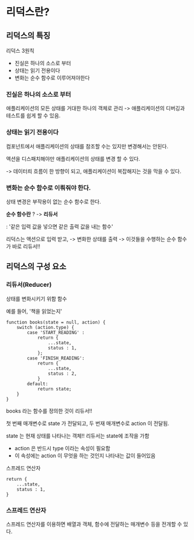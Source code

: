 # 리덕스란?



## 리덕스의 특징



리덕스 3원칙

- 진실은 하나의 소스로 부터
- 상태는 읽기 전용이다
- 변화는 순수 함수로 이루어져야한다



### 진실은 하나의 소스로 부터

애플리케이션의 모든 상태를 거대한 하나의 객체로 관리 -> 애플리케이션의 디버깅과 테스트를 쉽게 할 수 있음. 



### 상태는 읽기 전용이다

컴포넌트에서 애플리케이션의 상태를 참조할 수는 있지만 변경해서는 안된다. 

액션을 디스패치해야만 애플리케이션의 상태를 변경 할 수 있다. 

-> 데이터릐 흐름이 한 방향이 되고, 애플리케이션이 복잡해지는 것을 막을 수 있다.



### 변화는 순수 함수로 이뤄줘야 한다.

상태 변경은 부작용이 없는 순수 함수로 한다.



**순수 함수란** ?  -> **리듀서**

: '같은 입력 값을 넣으면 같은 출력 값을 내는 함수'

리덕스는 액션으로 입력 받고, -> 변화한 상태를 출력 -> 이것들을 수행하는 순수 함수가 바로 리듀서!!





## 리덕스의 구성 요소

### 리듀서(Reducer)

상태를 변화시키기 위함 함수



예를 들어, '책을 읽었는지'

```
function books(state = null, action) {
	switch (action.type) {
		case 'START_READING' :
			return {
				...state,
				status : 1,
			};
		case 'FINISH_READING':
			return {
				...state,
				status : 2,
			}
		default: 
			return state;
	}
}
```

books 라는 함수를 정의한 것이 리듀서!!



첫 번째 매개변수로 state 가 전달되고, 두 번재 매개변수로 action 이 전달됨. 

state 는 현재 상태를 나타나는 객체!! 리듀서는 state에 조작을 가함



- action 은 반드시 type 이라는 속성이 필요함
- 이 속성에는 action 이 무엇을 하는 것인지 나타내는 값이 들어있음





스프레드 연산자

```
return {
	...state,
	status : 1,
}
```



### 스프레드 연산자

스프레드 연산자를 이용하면 배열과 객체, 함수에 전달하는 매개변수 등을 전개할 수 있다. 